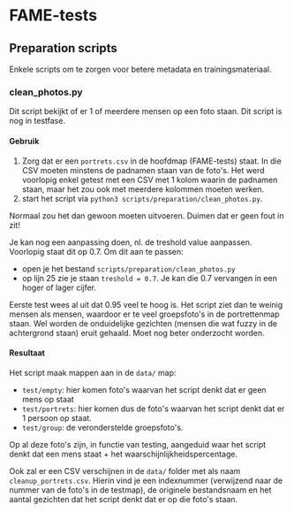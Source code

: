 # FAME-tests

## Preparation scripts

Enkele scripts om te zorgen voor betere metadata en trainingsmateriaal.

### clean_photos.py

Dit script bekijkt of er 1 of meerdere mensen op een foto staan. Dit script is nog in testfase.

#### Gebruik

1. Zorg dat er een `portrets.csv` in de hoofdmap (FAME-tests) staat. In die CSV moeten minstens de padnamen staan van de foto's. Het werd voorlopig enkel getest met een CSV met 1 kolom waarin de padnamen staan, maar het zou ook met meerdere kolommen moeten werken.
2. start het script via `python3 scripts/preparation/clean_photos.py`.

Normaal zou het dan gewoon moeten uitvoeren. Duimen dat er geen fout in zit!

Je kan nog een aanpassing doen, nl. de treshold value aanpassen. Voorlopig staat dit op 0.7. Om dit aan te passen:

* open je het bestand `scripts/preparation/clean_photos.py`
* op lijn 25 zie je staan `treshold = 0.7`. Je kan die 0.7 vervangen in een hoger of lager cijfer.

Eerste test wees al uit dat 0.95 veel te hoog is. Het script ziet dan te weinig mensen als mensen, waardoor er te veel groepsfoto's in de portrettenmap staan. Wel worden de onduidelijke gezichten (mensen die wat fuzzy in de achtergrond staan) eruit gehaald. Moet nog beter onderzocht worden.

#### Resultaat

Het script maak mappen aan in de `data/` map:

* `test/empty`: hier komen foto's waarvan het script denkt dat er geen mens op staat
* `test/portrets`: hier komen dus de foto's waarvan het script denkt dat er 1 persoon op staat.
* `test/group`: de veronderstelde groepsfoto's.

Op al deze foto's zijn, in functie van testing, aangeduid waar het script denkt dat een mens staat + het waarschijnlijkheidspercentage.

Ook zal er een CSV verschijnen in de `data/` folder met als naam `cleanup_portrets.csv`. Hierin vind je een indexnummer (verwijzend naar de nummer van de foto's in de testmap), de originele bestandsnaam en het aantal gezichten dat het script denkt dat er op die foto's staan.
